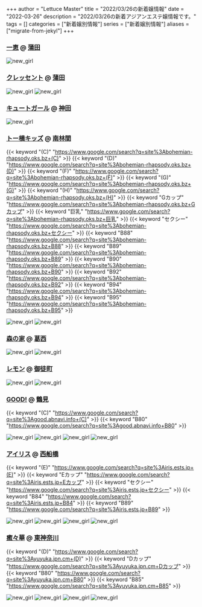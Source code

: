 +++
author = "Lettuce Master"
title = "2022/03/26の新着嬢情報"
date = "2022-03-26"
description = "2022/03/26の新着アジアンエステ嬢情報です。"
tags = []
categories = ["新着嬢別情報"]
series = ["新着嬢別情報"]
aliases = ["migrate-from-jekyl"]
+++
### [一恵](http://kazue.me-es.com/) @ [蒲田](/post/kamata)


![new_girl](https://i.imgur.com/1OMiG7Y.jpeg)
### [クレッセント](http://ciutyia.xyz/) @ [蒲田](/post/kamata)


![new_girl](https://i.imgur.com/mSKiApU.jpeg)
![new_girl](https://i.imgur.com/xw0ANx3.jpeg)
### [キュートガール](http://loman.ies.fun/) @ [神田](/post/kanda)


![new_girl](https://i.imgur.com/1ujhZo7.jpeg)
### [トー横キッズ](http://bohemian-rhapsody.oks.bz/) @ [南林間](/post/minamirinkan)
{{< keyword "(C)" "https://www.google.com/search?q=site%3Abohemian-rhapsody.oks.bz+(C)" >}} {{< keyword "(D)" "https://www.google.com/search?q=site%3Abohemian-rhapsody.oks.bz+(D)" >}} {{< keyword "(F)" "https://www.google.com/search?q=site%3Abohemian-rhapsody.oks.bz+(F)" >}} {{< keyword "(G)" "https://www.google.com/search?q=site%3Abohemian-rhapsody.oks.bz+(G)" >}} {{< keyword "(H)" "https://www.google.com/search?q=site%3Abohemian-rhapsody.oks.bz+(H)" >}} {{< keyword "Gカップ" "https://www.google.com/search?q=site%3Abohemian-rhapsody.oks.bz+Gカップ" >}} {{< keyword "巨乳" "https://www.google.com/search?q=site%3Abohemian-rhapsody.oks.bz+巨乳" >}} {{< keyword "セクシー" "https://www.google.com/search?q=site%3Abohemian-rhapsody.oks.bz+セクシー" >}} {{< keyword "B88" "https://www.google.com/search?q=site%3Abohemian-rhapsody.oks.bz+B88" >}} {{< keyword "B89" "https://www.google.com/search?q=site%3Abohemian-rhapsody.oks.bz+B89" >}} {{< keyword "B90" "https://www.google.com/search?q=site%3Abohemian-rhapsody.oks.bz+B90" >}} {{< keyword "B92" "https://www.google.com/search?q=site%3Abohemian-rhapsody.oks.bz+B92" >}} {{< keyword "B94" "https://www.google.com/search?q=site%3Abohemian-rhapsody.oks.bz+B94" >}} {{< keyword "B95" "https://www.google.com/search?q=site%3Abohemian-rhapsody.oks.bz+B95" >}} 

![new_girl](https://i.imgur.com/y2VdGYX.jpeg)
![new_girl](https://i.imgur.com/B2sm5Wl.jpeg)
### [森の家](http://arm-salon.com/) @ [葛西](/post/kasai)


![new_girl](https://i.imgur.com/axqUW67.jpeg)
![new_girl](https://i.imgur.com/IceXwuQ.jpeg)
### [レモン](http://ueno502.galaxy.bindcloud.jp/) @ [御徒町](/post/okachimachi)


![new_girl](https://i.imgur.com/acwbXVB.jpeg)
![new_girl](https://i.imgur.com/1nQUqey.jpeg)
### [GOOD!](http://good.abnavi.info/) @ [鶴見](/post/tsurumi)
{{< keyword "(C)" "https://www.google.com/search?q=site%3Agood.abnavi.info+(C)" >}} {{< keyword "B80" "https://www.google.com/search?q=site%3Agood.abnavi.info+B80" >}} 

![new_girl](https://i.imgur.com/KFnvvtU.jpeg)
![new_girl](https://i.imgur.com/3blhaXA.jpeg)
![new_girl](https://i.imgur.com/syOsqgW.jpeg)
![new_girl](https://i.imgur.com/XD5vl0v.jpeg)
### [アイリス](https://iris.ests.jp/) @ [西船橋](/post/nishifunabashi)
{{< keyword "(E)" "https://www.google.com/search?q=site%3Airis.ests.jp+(E)" >}} {{< keyword "Eカップ" "https://www.google.com/search?q=site%3Airis.ests.jp+Eカップ" >}} {{< keyword "セクシー" "https://www.google.com/search?q=site%3Airis.ests.jp+セクシー" >}} {{< keyword "B84" "https://www.google.com/search?q=site%3Airis.ests.jp+B84" >}} {{< keyword "B89" "https://www.google.com/search?q=site%3Airis.ests.jp+B89" >}} 

![new_girl](https://iris.ests.jp/photos/sites/58/2021/05/2021051514033399.jpeg_302X450.jpeg)
![new_girl](https://iris.ests.jp/photos/sites/58/2022/03/2022032511221337-277x450.jpeg_302X450.jpeg)
![new_girl](https://iris.ests.jp/photos/sites/58/2022/03/2022032511221337.jpeg_302X450.jpeg)
![new_girl](https://iris.ests.jp/photos/sites/58/2022/03/2022032521033145-302x378.jpeg_302X450.jpeg)
### [癒々華](https://yuyuka.jpn.cm/) @ [東神奈川](/post/higashikanagawa)
{{< keyword "(D)" "https://www.google.com/search?q=site%3Ayuyuka.jpn.cm+(D)" >}} {{< keyword "Dカップ" "https://www.google.com/search?q=site%3Ayuyuka.jpn.cm+Dカップ" >}} {{< keyword "B80" "https://www.google.com/search?q=site%3Ayuyuka.jpn.cm+B80" >}} {{< keyword "B85" "https://www.google.com/search?q=site%3Ayuyuka.jpn.cm+B85" >}} 

![new_girl](https://yuyuka.jpn.cm/photos/sites/16/2022/03/2022032504123578.jpg_300X450.jpg)
![new_girl](https://yuyuka.jpn.cm/photos/sites/16/2022/03/2022032504123628.jpg_300X450.jpg)
![new_girl](https://yuyuka.jpn.cm/photos/sites/16/2022/03/2022032504123713.jpg_300X450.jpg)
![new_girl](https://yuyuka.jpn.cm/photos/sites/16/2022/03/2022032504123753.jpg_300X450.jpg)
